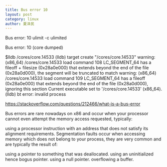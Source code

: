 ```yaml
---
title: Bus error 10
layout: post
category: linux
author: 夏泽民
---
```

Bus error: 10
 ulimit -c ulimited
 
 Bus error: 10 (core dumped)
 
 $lldb  /cores/core.14533
(lldb) target create "/cores/core.14533"
warning: (x86_64) /cores/core.14533 load command 108 LC_SEGMENT_64 has a fileoff + filesize (0x28a0e000) that extends beyond the end of the file (0x28a0d000), the segment will be truncated to match
warning: (x86_64) /cores/core.14533 load command 109 LC_SEGMENT_64 has a fileoff (0x28a0e000) that extends beyond the end of the file (0x28a0d000), ignoring this section
Current executable set to '/cores/core.14533' (x86_64).
(lldb) bt
error: invalid process
<!-- more -->
https://stackoverflow.com/questions/212466/what-is-a-bus-error

Bus errors are rare nowadays on x86 and occur when your processor cannot even attempt the memory access requested, typically:

using a processor instruction with an address that does not satisfy its alignment requirements.
Segmentation faults occur when accessing memory which does not belong to your process, they are very common and are typically the result of:

using a pointer to something that was deallocated.
using an uninitialized hence bogus pointer.
using a null pointer.
overflowing a buffer.
